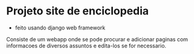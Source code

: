 # Projeto site de enciclopedia

* feito usando django web framework

Consiste de um webapp onde se pode procurar e adicionar paginas com informacoes de diversos assuntos e edita-los se for necessario.
